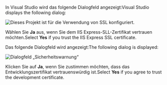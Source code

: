 <span data-ttu-id="c4c1f-101">In Visual Studio wird das folgende Dialogfeld angezeigt:</span><span class="sxs-lookup"><span data-stu-id="c4c1f-101">Visual Studio displays the following dialog:</span></span>

![Dieses Projekt ist für die Verwendung von SSL konfiguriert.](~/getting-started/_static/trustCert.png)

<span data-ttu-id="c4c1f-105">Wählen Sie **Ja** aus, wenn Sie dem IIS Express-SLL-Zertifikat vertrauen möchten.</span><span class="sxs-lookup"><span data-stu-id="c4c1f-105">Select **Yes** if you trust the IIS Express SSL certificate.</span></span>

<span data-ttu-id="c4c1f-106">Das folgende Dialogfeld wird angezeigt:</span><span class="sxs-lookup"><span data-stu-id="c4c1f-106">The following dialog is displayed:</span></span>

![Dialogfeld „Sicherheitswarnung“](~/getting-started/_static/cert.png)

<span data-ttu-id="c4c1f-108">Klicken Sie auf **Ja**, wenn Sie zustimmen möchten, dass das Entwicklungszertifikat vertrauenswürdig ist.</span><span class="sxs-lookup"><span data-stu-id="c4c1f-108">Select **Yes** if you agree to trust the development certificate.</span></span>
